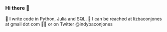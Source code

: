 ### Hi there 👋
:cowboy_hat_face: I write code in Python, Julia and SQL. 
:metal: I can be reached at lizbaconjones at gmail dot com
:supervillain_woman: or on Twitter @indybaconjones
